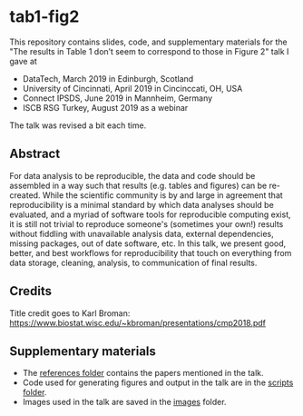 # tab1-fig2

This repository contains slides, code, and supplementary materials for the "The results in Table 1 don’t seem to correspond to those in Figure 2" talk I gave at 
- DataTech, March 2019 in Edinburgh, Scotland
- University of Cincinnati, April 2019 in Cincinccati, OH, USA
- Connect IPSDS, June 2019 in Mannheim, Germany
- ISCB RSG Turkey, August 2019 as a webinar

The talk was revised a bit each time.

## Abstract

For data analysis to be reproducible, the data and code should be assembled in a way such that results (e.g. tables and figures) can be re-created. While the scientific community is by and large in agreement that reproducibility is a minimal standard by which data analyses should be evaluated, and a myriad of software tools for reproducible computing exist, it is still not trivial to reproduce someone's (sometimes your own!) results without fiddling with unavailable analysis data, external dependencies, missing packages, out of date software, etc. In this talk, we present good, better, and best workflows for reproducibility that touch on everything from data storage, cleaning, analysis, to communication of final results.

## Credits

Title credit goes to Karl Broman: https://www.biostat.wisc.edu/~kbroman/presentations/cmp2018.pdf

## Supplementary materials

- The [references folder](/references) contains the papers mentioned in the talk.
- Code used for generating figures and output in the talk are in the [scripts folder](/scripts).
- Images used in the talk are saved in the [images](/images) folder.
